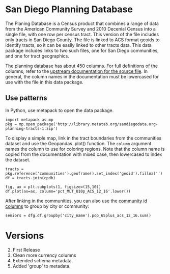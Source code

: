 # San Diego Planning Database

The Planing Database is a Census product that combines a range of data from the
American Community Survey and 2010 Decenial Census into a single file, with one
row per census tract. This version of the file includes only tracts in San
Diego County. The file is linked to ACS format geoids to identify tracts, so it
can be easily linked to other tracts data. This data package includes links to
two such files, one for San Diego communities, and one for tract geographics.

The planning database has about 450 columns. For full definitions of the columns, refer to the [upstream documentation for the source file](https://www.census.gov/research/data/planning_database/2018/docs/2018_Tract_PDB_Documentation_V4.pdf
). In general, the column names in the documentation must be lowercased for use with the file in this data package. 

## Use patterns

In Python, use metapack to open the data package. 


	import metapack as mp
	pkg = mp.open_package('http://library.metatab.org/sandiegodata.org-planning-tracts-1.zip')

To display a simple map, link in the tract boundaries from the communities
dataset and use the Geopandas .plot() function. The ``column`` argument names
the column to use for coloring regions. Note that the column name is copied
from the documentation with mixed case, then lowercased to index the dataset.


	tracts = pkg.reference('communities').geoframe().set_index('geoid').fillna('')
	df = tracts.join(cpdb)
	
	fig, ax = plt.subplots(1, figsize=(15,10))
	df.plot(ax=ax, column='pct_MLT_U10p_ACS_12_16'.lower())


After linking in the communities, you can also use the [community id columns](https://data.sandiegodata.org/dataset/sangis-org-communities-2018/resource/668d9a6a-a7a7-4c01-9fb9-a5121c1a622f) to group by city or community: 


	seniors = dfg.df.groupby('city_name').pop_65plus_acs_12_16.sum()

# Versions

2. First Release
3. Clean more currency columns
8. Extended schema metadata. 
9. Added 'group' to metadata. 